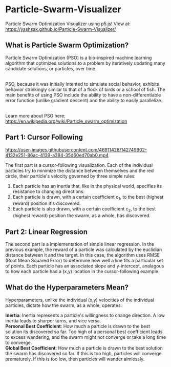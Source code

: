 # Particle-Swarm-Visualizer
Particle Swarm Optimization Visualizer using p5.js!
View at: https://yashsax.github.io/Particle-Swarm-Visualizer/

<h2>What is Particle Swarm Optimization?</h2>
Particle Swarm Optimization (PSO) is a bio-inspired machine learning algorithm that optimizes solutions to a problem by iteratively updating many candidate solutions, or particles, over time. <br></br>

PSO, because it was initially intented to simulate social behavior, exhibits behavior strinkingly similar to that of a flock of birds or a school of fish. The main benefits of using PSO include the ability to have a non-differentiable error function (unlike gradient descent) and the ability to easily parallelize.<br></br>

Learn more about PSO here: https://en.wikipedia.org/wiki/Particle_swarm_optimization

<h2>Part 1: Cursor Following</h2>


https://user-images.githubusercontent.com/46911428/142749902-4132e251-86ac-4139-a384-35d60ed70ab0.mp4

The first part is a cursor-following visualization. Each of the individual particles try to minimize the distance between themselves and the red circle, their particle's velocity governed by three simple rules:  
  
  1) Each particle has an inertia that, like in the physical world, specifies its resistance to changing directions.
  2) Each particle is drawn, with a certain coefficient c<sub>1</sub>, to the best (highest reward) position it's discovered.
  3) Each particle is also drawn, with a certain coefficient c<sub>2</sub>, to the best (highest reward) position the swarm, as a whole, has discovered.

<h2>Part 2: Linear Regression</h2>

The second part is a implementation of simple linear regression. In the previous example, the reward of a particle was calculated by the euclidian distance between it and the target. In this case, the algorithm uses RMSE (Root Mean Squared Error) to determine how well a line fits a particular set of points. Each particle has an associated slope and y-intercept, analagous to how each particle had a (x,y) location in the cursor-following example


<h2>What do the Hyperparameters Mean?</h2>

Hyperparameters, unlike the individual (x,y) velocities of the individual particles, dictate how the swarm, as a whole, operates.  
  
<strong>Inertia</strong>: Inertia represents a particle's willingness to change direction. A low inertia leads to sharper turns, and vice versa.  
<strong>Personal Best Coefficient</strong>: How much a particle is drawn to the best solution its discovered so far. Too high of a personal best coefficient leads to excess wandering, and the swarm might not converge or take a long time to converge.  
<strong>Global Best Coefficient</strong>: How much a particle is drawn to the best solution the swarm has discovered so far. If this is too high, particles will converge prematurely. If this is too low, then particles will wander aimlessly.  
